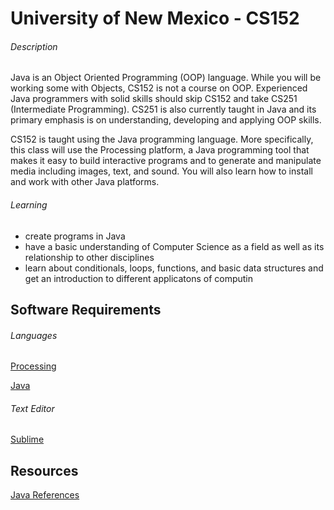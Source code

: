 # University of New Mexico - CS152

###### Description

  Java is an Object Oriented Programming (OOP) language. While you will be working some with Objects, CS152 is not a course on OOP. Experienced Java programmers with solid skills should skip CS152 and take CS251 (Intermediate Programming). CS251 is also currently taught in Java and its primary emphasis is on understanding, developing and applying OOP skills.

  CS152 is taught using the Java programming language. More specifically, this class will use the Processing platform, a Java programming tool that makes it easy to build interactive programs and to generate and manipulate media including images, text, and sound. You will also learn how to install and work with other Java platforms.


###### Learning 
  * create programs in Java
  * have a basic understanding of Computer Science as a field as well as its relationship to other disciplines
  * learn about conditionals, loops, functions, and basic data structures and get an introduction to different applicatons of computin



## Software Requirements
###### Languages
[Processing](https://processing.org/)

[Java](https://www.oracle.com/java/technologies/javase-jdk15-downloads.html)

###### Text Editor
[Sublime](https://www.sublimetext.com/)


## Resources 
[Java References](https://docs.oracle.com/javase/8/docs/api/overview-summary.html)


